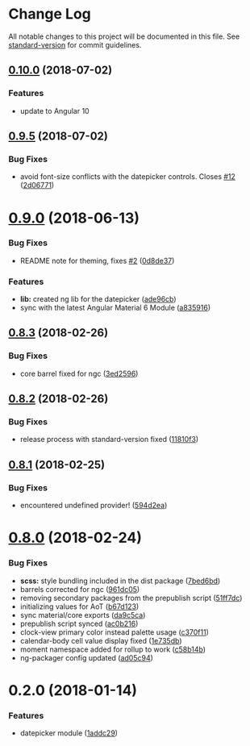 # Change Log

All notable changes to this project will be documented in this file. See [standard-version](https://github.com/conventional-changelog/standard-version) for commit guidelines.

<a name="0.10.0"></a>

## [0.10.0](https://github.com/selvera/npm-datepicker/compare/v0.9.5...v0.10.0) (2018-07-02)

### Features

- update to Angular 10

<a name="0.9.5"></a>

## [0.9.5](https://github.com/selvera/npm-datepicker/compare/v0.9.4...v0.9.5) (2018-07-02)

### Bug Fixes

- avoid font-size conflicts with the datepicker controls. Closes [#12](https://github.com/selvera/npm-datepicker/issues/12) ([2d06771](https://github.com/selvera/npm-datepicker/commit/2d06771))

<a name="0.9.0"></a>

# [0.9.0](https://github.com/selvera/npm-datepicker/compare/v0.8.3...v0.9.0) (2018-06-13)

### Bug Fixes

- README note for theming, fixes [#2](https://github.com/selvera/npm-datepicker/issues/2) ([0d8de37](https://github.com/selvera/npm-datepicker/commit/0d8de37))

### Features

- **lib:** created ng lib for the datepicker ([ade96cb](https://github.com/selvera/npm-datepicker/commit/ade96cb))
- sync with the latest Angular Material 6 Module ([a835916](https://github.com/selvera/npm-datepicker/commit/a835916))

<a name="0.8.3"></a>

## [0.8.3](https://github.com/selvera/npm-datepicker/compare/v0.8.2...v0.8.3) (2018-02-26)

### Bug Fixes

- core barrel fixed for ngc ([3ed2596](https://github.com/selvera/npm-datepicker/commit/3ed2596))

<a name="0.8.2"></a>

## [0.8.2](https://github.com/selvera/npm-datepicker/compare/v0.8.1...v0.8.2) (2018-02-26)

### Bug Fixes

- release process with standard-version fixed ([11810f3](https://github.com/selvera/npm-datepicker/commit/11810f3))

<a name="0.8.1"></a>

## [0.8.1](https://github.com/selvera/npm-datepicker/compare/v0.8.0...v0.8.1) (2018-02-25)

### Bug Fixes

- encountered undefined provider! ([594d2ea](https://github.com/selvera/npm-datepicker/commit/594d2ea))

<a name="0.8.0"></a>

# [0.8.0](https://github.com/selvera/npm-datepicker/compare/v0.7.0...v0.8.0) (2018-02-24)

### Bug Fixes

- **scss:** style bundling included in the dist package ([7bed6bd](https://github.com/selvera/npm-datepicker/commit/7bed6bd))
- barrels corrected for ngc ([961dc05](https://github.com/selvera/npm-datepicker/commit/961dc05))
- removing secondary packages from the prepublish script ([51ff7dc](https://github.com/selvera/npm-datepicker/commit/51ff7dc))
- initializing values for AoT ([b67d123](https://github.com/selvera/npm-datepicker/commit/b67d123))
- sync material/core exports ([da9c5ca](https://github.com/selvera/npm-datepicker/commit/da9c5ca))
- prepublish script synced ([ac0b216](https://github.com/selvera/npm-datepicker/commit/ac0b216))
- clock-view primary color instead palette usage ([c370f11](https://github.com/selvera/npm-datepicker/commit/c370f11))
- calendar-body cell value display fixed ([1e735db](https://github.com/selvera/npm-datepicker/commit/1e735db))
- moment namespace added for rollup to work ([c58b14b](https://github.com/selvera/npm-datepicker/commit/c58b14b))
- ng-packager config updated ([ad05c94](https://github.com/selvera/npm-datepicker/commit/ad05c94))

<a name="0.2.0"></a>

# 0.2.0 (2018-01-14)

### Features

- datepicker module ([1addc29](https://github.com/selvera/npm-datepicker/commit/1addc29))
